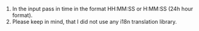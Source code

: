 
1. In the input pass in time in the format HH:MM:SS or H:MM:SS (24h hour format).
2. Please keep in mind, that I did not use any i18n translation library.